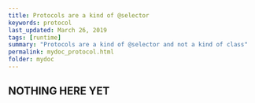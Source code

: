 ```yaml
---
title: Protocols are a kind of @selector
keywords: protocol
last_updated: March 26, 2019
tags: [runtime]
summary: "Protocols are a kind of @selector and not a kind of class"
permalink: mydoc_protocol.html
folder: mydoc
---
```


## NOTHING HERE YET
